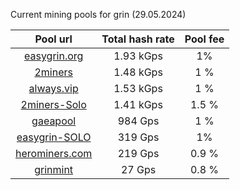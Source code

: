 Current mining pools for grin (29.05.2024)

**Pool url**|  Total hash rate |  Pool fee      
:-----:|:-----:|:-----:|
[easygrin.org](https://pool.easygrin.org)| 1.93 kGps | 1%
[2miners](https://grin.2miners.com/)| 1.48 kGps| 1 %
[always.vip](http://pool.always.vip/) | 1.53 kGps| 1 %
[2miners-Solo](https://solo-grin.2miners.com/) | 1.41 kGps | 1.5 %
[gaeapool](https://gaeapool.com/) | 984 Gps | 1 % 
[easygrin-SOLO](https://solow.easygrin.org/) | 319 Gps | 1% 
[herominers.com](https://grin.herominers.com/) | 219 Gps | 0.9 % 
[grinmint](https://grinmint.com/) | 27 Gps| 0.8 %

 
 
